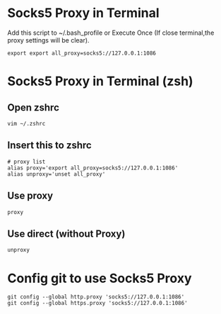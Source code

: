 # Socks5 Proxy in Terminal
Add this script to ~/.bash_profile or Execute Once (If close terminal,the proxy settings will be clear).
```
export export all_proxy=socks5://127.0.0.1:1086
```

# Socks5 Proxy in Terminal (zsh)

## Open zshrc
```
vim ~/.zshrc  
```

## Insert this to zshrc
```
# proxy list
alias proxy='export all_proxy=socks5://127.0.0.1:1086'
alias unproxy='unset all_proxy'
```

## Use proxy
```
proxy
```

## Use direct (without Proxy)
```
unproxy
```

# Config git to use Socks5 Proxy
```
git config --global http.proxy 'socks5://127.0.0.1:1086'
git config --global https.proxy 'socks5://127.0.0.1:1086'
```

